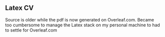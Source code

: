 ## Latex CV

Source is older while the pdf is now generated on Overleaf.com. Became too cumbersome to manage the Latex stack on my personal machine to had to settle for Overleaf.com
